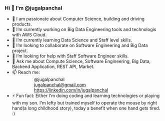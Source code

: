 ### Hi 👋 I'm @jugalpanchal

- 💝 I am passionate about Computer Science, building and driving products.
- 🔭 I’m currently working on Big Data Engineering tools and technologis with AWS Cloud.
- 🌱 I’m currently learning Data Science and Staff level skills.
- 👯 I’m looking to collaborate on Software Engineering and Big Data project.
- 🤔 I’m looking for help with Staff Software Engineer skills.
- 💬 Ask me about Compute Science, Software Engineering, Big Data, Backend Application, REST API, Market.
- 📫 Reach me:  
     @jugalpanchal         
     jugalpanchal@gmail.com    
     https://linkedin.com/in/jugalpanchal      
- ⚡ Fun fact: Either I'm doing coding and learning technologies or playing with my son. I'm lefty but trained myself to operate the mouse by right hand(a long childhood story), today a benefit when one hand gets tired. :)


<!--
**jugalpanchal/jugalpanchal** is a ✨ _special_ ✨ repository because its `README.md` (this file) appears on your GitHub profile.

Here are some ideas to get you started:

- 🔭 I’m currently working on lead the team through technical requirements and challenges.
- 🌱 I’m currently learning ...
- 👯 I’m looking to collaborate on ...
- 🤔 I’m looking for help with ...
- 💬 Ask me about ...
- 📫 How to reach me: ...
- 😄 Pronouns: ...
- ⚡ Fun fact: ...
-->
